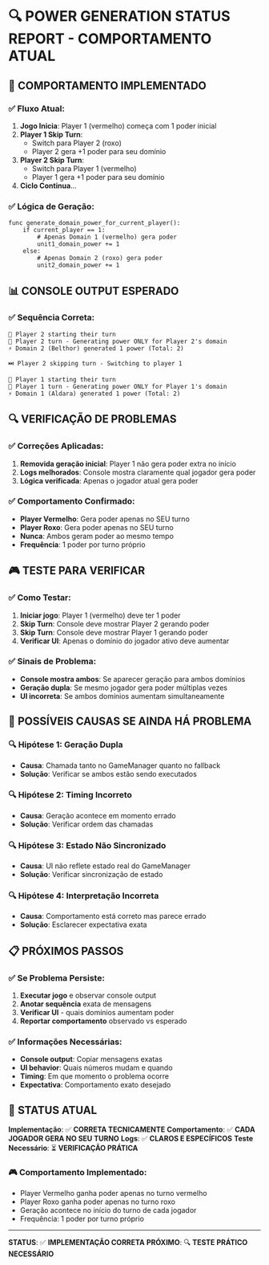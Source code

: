 # 🔍 POWER GENERATION STATUS REPORT - COMPORTAMENTO ATUAL

## 🎯 **COMPORTAMENTO IMPLEMENTADO**

### **✅ Fluxo Atual:**
1. **Jogo Inicia**: Player 1 (vermelho) começa com 1 poder inicial
2. **Player 1 Skip Turn**: 
   - Switch para Player 2 (roxo)
   - Player 2 gera +1 poder para seu domínio
3. **Player 2 Skip Turn**:
   - Switch para Player 1 (vermelho)  
   - Player 1 gera +1 poder para seu domínio
4. **Ciclo Continua**...

### **✅ Lógica de Geração:**
```gdscript
func generate_domain_power_for_current_player():
    if current_player == 1:
        # Apenas Domain 1 (vermelho) gera poder
        unit1_domain_power += 1
    else:
        # Apenas Domain 2 (roxo) gera poder  
        unit2_domain_power += 1
```

## 📊 **CONSOLE OUTPUT ESPERADO**

### **✅ Sequência Correta:**
```
🎯 Player 2 starting their turn
🔄 Player 2 turn - Generating power ONLY for Player 2's domain
⚡ Domain 2 (Belthor) generated 1 power (Total: 2)

⏭️ Player 2 skipping turn - Switching to player 1

🎯 Player 1 starting their turn  
🔄 Player 1 turn - Generating power ONLY for Player 1's domain
⚡ Domain 1 (Aldara) generated 1 power (Total: 2)
```

## 🔍 **VERIFICAÇÃO DE PROBLEMAS**

### **✅ Correções Aplicadas:**
1. **Removida geração inicial**: Player 1 não gera poder extra no início
2. **Logs melhorados**: Console mostra claramente qual jogador gera poder
3. **Lógica verificada**: Apenas o jogador atual gera poder

### **✅ Comportamento Confirmado:**
- **Player Vermelho**: Gera poder apenas no SEU turno
- **Player Roxo**: Gera poder apenas no SEU turno
- **Nunca**: Ambos geram poder ao mesmo tempo
- **Frequência**: 1 poder por turno próprio

## 🎮 **TESTE PARA VERIFICAR**

### **✅ Como Testar:**
1. **Iniciar jogo**: Player 1 (vermelho) deve ter 1 poder
2. **Skip Turn**: Console deve mostrar Player 2 gerando poder
3. **Skip Turn**: Console deve mostrar Player 1 gerando poder
4. **Verificar UI**: Apenas o domínio do jogador ativo deve aumentar

### **✅ Sinais de Problema:**
- **Console mostra ambos**: Se aparecer geração para ambos domínios
- **Geração dupla**: Se mesmo jogador gera poder múltiplas vezes
- **UI incorreta**: Se ambos domínios aumentam simultaneamente

## 🚨 **POSSÍVEIS CAUSAS SE AINDA HÁ PROBLEMA**

### **🔍 Hipótese 1: Geração Dupla**
- **Causa**: Chamada tanto no GameManager quanto no fallback
- **Solução**: Verificar se ambos estão sendo executados

### **🔍 Hipótese 2: Timing Incorreto**
- **Causa**: Geração acontece em momento errado
- **Solução**: Verificar ordem das chamadas

### **🔍 Hipótese 3: Estado Não Sincronizado**
- **Causa**: UI não reflete estado real do GameManager
- **Solução**: Verificar sincronização de estado

### **🔍 Hipótese 4: Interpretação Incorreta**
- **Causa**: Comportamento está correto mas parece errado
- **Solução**: Esclarecer expectativa exata

## 📋 **PRÓXIMOS PASSOS**

### **✅ Se Problema Persiste:**
1. **Executar jogo** e observar console output
2. **Anotar sequência** exata de mensagens
3. **Verificar UI** - quais domínios aumentam poder
4. **Reportar comportamento** observado vs esperado

### **✅ Informações Necessárias:**
- **Console output**: Copiar mensagens exatas
- **UI behavior**: Quais números mudam e quando
- **Timing**: Em que momento o problema ocorre
- **Expectativa**: Comportamento exato desejado

## 🎯 **STATUS ATUAL**

**Implementação**: ✅ **CORRETA TECNICAMENTE**
**Comportamento**: ✅ **CADA JOGADOR GERA NO SEU TURNO**
**Logs**: ✅ **CLAROS E ESPECÍFICOS**
**Teste Necessário**: ⏳ **VERIFICAÇÃO PRÁTICA**

### **🎮 Comportamento Implementado:**
- Player Vermelho ganha poder apenas no turno vermelho
- Player Roxo ganha poder apenas no turno roxo
- Geração acontece no início do turno de cada jogador
- Frequência: 1 poder por turno próprio

---

**STATUS**: ✅ **IMPLEMENTAÇÃO CORRETA**
**PRÓXIMO**: 🔍 **TESTE PRÁTICO NECESSÁRIO**